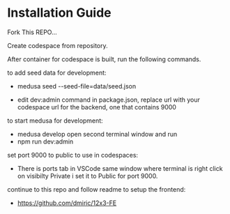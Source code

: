 # Installation Guide

Fork This REPO...

Create codespace from repository.

After container for codespace is built, run the following commands.

to add seed data for development:
 - medusa seed --seed-file=data/seed.json

 - edit dev:admin command in package.json, replace url with your codespace url for the backend, one that contains 9000

to start medusa for development:
 - medusa develop
 open second terminal window and run 
 - npm run dev:admin

set port 9000 to public to use in codespaces:
 - There is ports tab in VSCode same window where terminal is right click on visibilty Private i set it to Public for port 9000.

continue to this repo and follow readme to setup the frontend:
 - https://github.com/dmiric/12x3-FE

